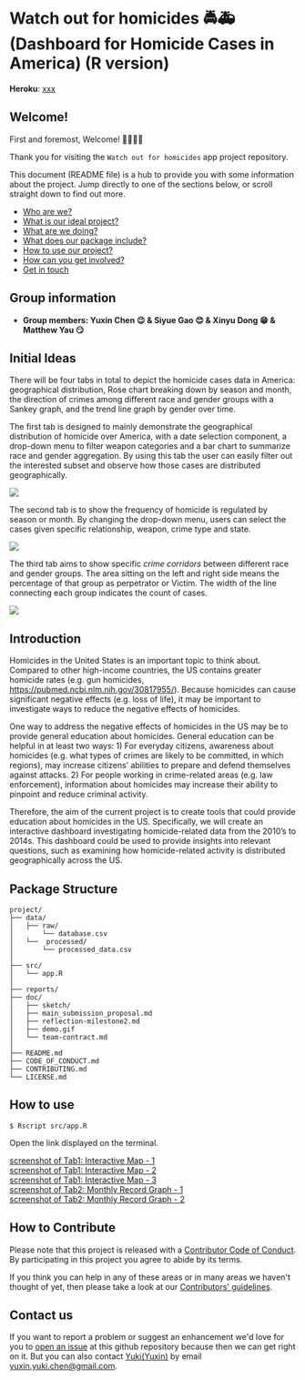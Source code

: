 # Watch out for homicides :oncoming_police_car::ambulance:(Dashboard for Homicide Cases in America) (R version)

**Heroku**: [xxx](xxxx)

## Welcome!

First and foremost, Welcome! :tada::balloon::balloon::balloon:         
             
Thank you for visiting the `Watch out for homicides` app project repository.          

This document (README file) is a hub to provide you with some information about the project. Jump directly to one of the sections below, or scroll straight down to find out more.

* [Who are we?](#Group-information)
* [What is our ideal project?](#Initial-Ideas)
* [What are we doing?](#Introduction)
* [What does our package include?](#Package-Structure)
* [How to use our project?](#How-to-use)
* [How can you get involved?](#How-to-Contribute)
* [Get in touch](#Contact-us)

## Group information
- **Group members: Yuxin Chen :wink: & Siyue Gao :blush: & Xinyu Dong :grin: & Matthew Yau :smirk:** 

## Initial Ideas

There will be four tabs in total to depict the homicide cases data in America: geographical distribution,  Rose chart breaking down by season and month, the direction of crimes among different race and gender groups with a Sankey graph, and the trend line graph by gender over time.  

The first tab is designed to mainly demonstrate the geographical distribution of homicide over America, with a date selection component, a drop-down menu to filter weapon categories and a bar chart to summarize race and gender aggregation. By using this tab the user can easily filter out the interested subset and observe how those cases are distributed geographically.

![](https://github.com/KingOfOrikid/DATA551_proj/blob/Xinyu/sketch/Tab1.png)

The second tab is to show the frequency of homicide is regulated by season or month. By changing the drop-down menu, users can select the cases given specific relationship, weapon, crime type and state.

![](https://github.com/KingOfOrikid/DATA551_proj/blob/Xinyu/sketch/Tab2.png)

The third tab aims to show specific *crime corridors* between different race and gender groups. The area sitting on the left and right side means the percentage of that group as perpetrator or Victim. The width of the line connecting each group indicates the count of cases. 

![](https://github.com/KingOfOrikid/DATA551_proj/blob/Xinyu/sketch/Tab3.png)

## Introduction
Homicides in the United States is an important topic to think about. Compared to other high-income countries, the US contains greater homicide rates (e.g. gun homicides, https://pubmed.ncbi.nlm.nih.gov/30817955/). Because homicides can cause significant negative effects (e.g. loss of life), it may be important to investigate ways to reduce the negative effects of homicides.                   
                               
One way to address the negative effects of homicides in the US may be to provide general education about homicides. General education can be helpful in at least two ways: 1) For everyday citizens, awareness about homicides (e.g. what types of crimes are likely to be committed, in which regions), may increase citizens’ abilities to prepare and defend themselves against attacks. 2) For people working in crime-related areas (e.g. law enforcement), information about homicides may increase their ability to pinpoint and reduce criminal activity.                                     
                  
Therefore, the aim of the current project is to create tools that could provide education about homicides in the US. Specifically, we will create an interactive dashboard investigating homicide-related data from the 2010’s to 2014s. This dashboard could be used to provide insights into relevant questions, such as examining how homicide-related activity is distributed geographically across the US.                

## Package Structure

```
project/
├── data/
│   ├── raw/  
│       └── database.csv
│   └──  processed/  
│       └── processed_data.csv
│
├── src/             
│   └── app.R
│
├── reports/
├── doc/
│   ├── sketch/
│   ├── main_submission_proposal.md
│   ├── reflection-milestone2.md
│   ├── demo.gif
│   └── team-contract.md
│
├── README.md
├── CODE_OF_CONDUCT.md
├── CONTRIBUTING.md
└── LICENSE.md
```

## How to use

```
$ Rscript src/app.R
```

Open the link displayed on the terminal.                     
                      
[screenshot of Tab1: Interactive Map - 1](doc/tab1_1.png)            
[screenshot of Tab1: Interactive Map - 2](doc/tab1_2.png)           
[screenshot of Tab1: Interactive Map - 3](doc/tab1_3.png)            
[screenshot of Tab2: Monthly Record Graph - 1](doc/tab2_1.png)          
[screenshot of Tab2: Monthly Record Graph - 2](doc/tab2_2.png)          

## How to Contribute
Please note that this project is released with a [Contributor Code of Conduct](https://github.com/KingOfOrikid/DATA551_proj/blob/main/CODE_OF_CONDUCT.md).
By participating in this project you agree to abide by its terms.              
         
If you think you can help in any of these areas or in many areas we haven't thought of yet, then please take a look at our [Contributors' guidelines](https://github.com/KingOfOrikid/DATA551_proj/blob/main/CONTRIBUTING.md).          
           
## Contact us
If you want to report a problem or suggest an enhancement we'd love for you to [open an issue](../../issues) at this github repository because then we can get right on it. But you can also contact [Yuki(Yuxin)](https://github.com/KingOfOrikid) by email yuxin.yuki.chen@gmail.com.